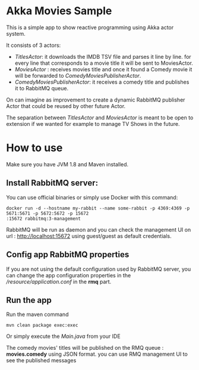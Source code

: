 # Akka Movies Sample
This is a simple app to show reactive programming using Akka actor system.

It consists of 3 actors:
- _TitlesActor_: it downloads the IMDB TSV file and parses it line by line. for every line that corresponds to a movie title it will be sent to MoviesActor.
- _MoviesActor_ : receives movies title and once it found a Comedy movie it will be forwarded to _ComedyMoviesPublisherActor_.
- _ComedyMoviesPublisherActor_: it receives a comedy title and publishes it to RabbitMQ queue.

On can imagine as improvement to create a dynamic RabbitMQ publisher Actor that could be reused by other future Actor.

The separation between _TitlesActor_ and _MoviesActor_ is meant to be open to extension if we wanted for example to manage TV Shows in the future.

# How to use
Make sure you have JVM 1.8 and Maven installed.
## Install RabbitMQ server:
You can use official binaries or simply use Docker with this command:
```
docker run -d --hostname my-rabbit --name some-rabbit -p 4369:4369 -p 5671:5671 -p 5672:5672 -p 15672
:15672 rabbitmq:3-management
```
RabbitMQ will be run as daemon and you can check the management UI on url : [http://localhost:15672](http://localhost:15672) using guest/guest as default credentials. 
## Config app RabbitMQ properties
 If you are not using the default configuration used by RabbitMQ server, you can change the app configuration properties in the _/resource/application.conf_ in the **rmq** part.
## Run the app
 Run the maven command
 ```
 mvn clean package exec:exec
 ```
 Or simply execute the _Main.java_ from your IDE
 
 The comedy movies' titles will be published on the RMQ queue : **movies.comedy** using JSON format. you can use RMQ management UI to see the published messages